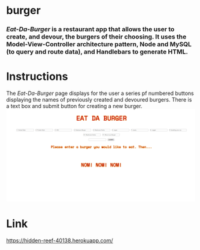 # burger
### *Eat-Da-Burger* is a restaurant app that allows the user to create, and devour, the burgers of their choosing. It uses the Model-View-Controller architecture pattern, Node and MySQL (to query and route data), and Handlebars to generate HTML.

# Instructions
The *Eat-Da-Burger* page displays for the user a series pf numbered buttons displaying the names of previously created and devoured burgers. There is a text box and submit button for creating a new burger.
![](/images/burger1.png)

# Link
https://hidden-reef-40138.herokuapp.com/




